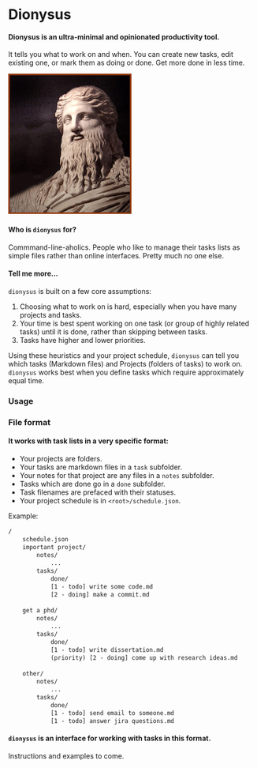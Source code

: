 # Dionysus

#### Dionysus is an ultra-minimal and opinionated productivity tool.
It tells you what to work on and when. You can create new tasks, edit existing one, 
or mark them as doing or done. Get more done in less time.

![dionysus](./assets/dionysus.jpg)

#### Who is `dionysus` for?
Commmand-line-aholics. People who like to manage their tasks lists as simple
files rather than online interfaces. Pretty much no one else.


#### Tell me more...
`dionysus` is built on a few core assumptions:

1. Choosing what to work on is hard, especially when you have many projects and tasks.
2. Your time is best spent working on one task (or group of highly related tasks) until it is done, rather than skipping between tasks.
3. Tasks have higher and lower priorities.

Using these heuristics and your project schedule, `dionysus` can tell you which tasks (Markdown files) and Projects (folders of tasks) to work on. `dionysus` works best when you define tasks which require approximately equal time.




### Usage




### File format
#### It works with task lists in a very specific format:
- Your projects are folders. 
- Your tasks are markdown files in a `task` subfolder.
- Your notes for that project are any files in a `notes` subfolder.
- Tasks which are done go in a `done` subfolder.
- Task filenames are prefaced with their statuses.
- Your project schedule is in `<root>/schedule.json`.

Example:
```
/
    schedule.json
    important project/
        notes/
            ...
        tasks/
            done/
            [1 - todo] write some code.md
            [2 - doing] make a commit.md

    get a phd/
        notes/
            ...
        tasks/
            done/
            [1 - todo] write dissertation.md
            (priority) [2 - doing] come up with research ideas.md

    other/
        notes/
            ...
        tasks/
            done/
            [1 - todo] send email to someone.md
            [1 - todo] answer jira questions.md

```

#### `dionysus` is an interface for working with tasks in this format. 


Instructions and examples to come.
